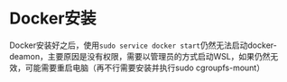 # Docker安装

Docker安装好之后，使用`sudo service docker start`仍然无法启动docker-deamon，主要原因是没有权限，需要以管理员的方式启动WSL，如果仍然无效，可能需要重启电脑（再不行需要安装并执行sudo cgroupfs-mount）